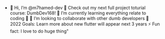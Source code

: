 - 👋 Hi, I’m @m7hamed-dev
🔭 Check out my next full project toturial course: DumbDev168!
🌱 I’m currently learning everything relate to coding 🤣
👯 I’m looking to collaborate with other dumb developers
🥅 2022 Goals: Learn more about new flutter will appear next 3 years
⚡ Fun fact: I love to do huge thing"
<!---
m7hamed-dev/m7hamed-dev is a ✨ special ✨ repository because its `README.md` (this file) appears on your GitHub profile.
You can click the Preview link to take a look at your changes.
--->
